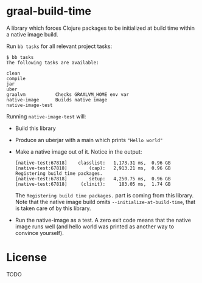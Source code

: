 # graal-build-time

A library which forces Clojure packages to be initialized at build time within a native image build.

Run `bb tasks` for all relevant project tasks:

```
$ bb tasks
The following tasks are available:

clean
compile
jar
uber
graalvm           Checks GRAALVM_HOME env var
native-image      Builds native image
native-image-test
```

Running `native-image-test` will:

- Build this library
- Produce an uberjar with a main which prints `"Hello world"`
- Make a native image out of it. Notice in the output:

    ```
    [native-test:67818]    classlist:   1,173.31 ms,  0.96 GB
    [native-test:67818]        (cap):   2,913.21 ms,  0.96 GB
    Registering build time packages.
    [native-test:67818]        setup:   4,250.75 ms,  0.96 GB
    [native-test:67818]     (clinit):     183.05 ms,  1.74 GB
    ```

    The `Registering build time packages.` part is coming from this library.  Note
    that the native image build omits `--initialize-at-build-time`, that is taken
    care of by this library.

- Run the native-image as a test. A zero exit code means that the native image
  runs well (and hello world was printed as another way to convince yourself).

# License

TODO
